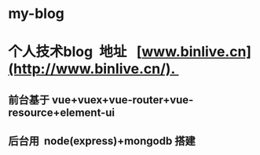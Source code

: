 # my-blog

# 个人技术blog  地址   [www.binlive.cn](http://www.binlive.cn/).  
## 前台基于  vue+vuex+vue-router+vue-resource+element-ui
## 后台用  node(express)+mongodb 搭建

